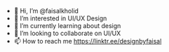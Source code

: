 - 👋 Hi, I’m @faisalkholid
- 👀 I’m interested in UI/UX Design
- 🌱 I’m currently learning about design
- 💞️ I’m looking to collaborate on UI/UX
- 📫 How to reach me https://linktr.ee/designbyfaisal

<!---
faisalkholid/faisalkholid is a ✨ special ✨ repository because its `README.md` (this file) appears on your GitHub profile.
You can click the Preview link to take a look at your changes.
--->
